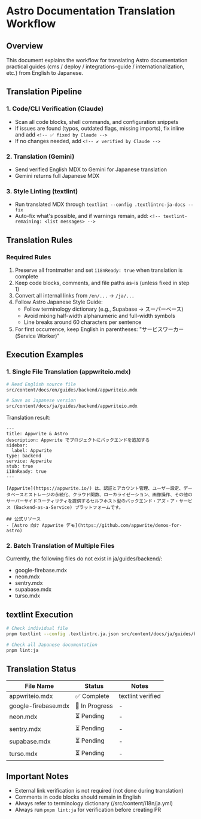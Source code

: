 # Astro Documentation Translation Workflow

## Overview
This document explains the workflow for translating Astro documentation practical guides (cms / deploy / integrations-guide / internationalization, etc.) from English to Japanese.

## Translation Pipeline

### 1. Code/CLI Verification (Claude)
- Scan all code blocks, shell commands, and configuration snippets
- If issues are found (typos, outdated flags, missing imports), fix inline and add `<!-- ✅ fixed by Claude -->`
- If no changes needed, add `<!-- ✔ verified by Claude -->`

### 2. Translation (Gemini)
- Send verified English MDX to Gemini for Japanese translation
- Gemini returns full Japanese MDX

### 3. Style Linting (textlint)
- Run translated MDX through `textlint --config .textlintrc-ja-docs --fix`
- Auto-fix what's possible, and if warnings remain, add:
  `<!-- textlint-remaining: <list messages> -->`

## Translation Rules

### Required Rules
1. Preserve all frontmatter and set `i18nReady: true` when translation is complete
2. Keep code blocks, comments, and file paths as-is (unless fixed in step 1)
3. Convert all internal links from `/en/...` → `/ja/...`
4. Follow Astro Japanese Style Guide:
   - Follow terminology dictionary (e.g., Supabase → スーパーベース)
   - Avoid mixing half-width alphanumeric and full-width symbols
   - Line breaks around 60 characters per sentence
5. For first occurrence, keep English in parentheses: "サービスワーカー (Service Worker)"

## Execution Examples

### 1. Single File Translation (appwriteio.mdx)

```bash
# Read English source file
src/content/docs/en/guides/backend/appwriteio.mdx

# Save as Japanese version
src/content/docs/ja/guides/backend/appwriteio.mdx
```

Translation result:
```mdx
---
title: Appwrite & Astro
description: Appwrite でプロジェクトにバックエンドを追加する
sidebar:
  label: Appwrite
type: backend
service: Appwrite
stub: true
i18nReady: true
---

[Appwrite](https://appwrite.io/) は、認証とアカウント管理、ユーザー設定、データベースとストレージの永続化、クラウド関数、ローカライゼーション、画像操作、その他のサーバーサイドユーティリティを提供するセルフホスト型のバックエンド・アズ・ア・サービス (Backend-as-a-Service) プラットフォームです。

## 公式リソース
- [Astro 向け Appwrite デモ](https://github.com/appwrite/demos-for-astro)
```

### 2. Batch Translation of Multiple Files

Currently, the following files do not exist in ja/guides/backend/:
- google-firebase.mdx
- neon.mdx
- sentry.mdx
- supabase.mdx
- turso.mdx

## textlint Execution

```bash
# Check individual file
pnpm textlint --config .textlintrc.ja.json src/content/docs/ja/guides/backend/appwriteio.mdx

# Check all Japanese documentation
pnpm lint:ja
```

## Translation Status

| File Name | Status | Notes |
|-----------|--------|-------|
| appwriteio.mdx | ✅ Complete | textlint verified |
| google-firebase.mdx | 🔄 In Progress | - |
| neon.mdx | ⏳ Pending | - |
| sentry.mdx | ⏳ Pending | - |
| supabase.mdx | ⏳ Pending | - |
| turso.mdx | ⏳ Pending | - |

## Important Notes

- External link verification is not required (not done during translation)
- Comments in code blocks should remain in English
- Always refer to terminology dictionary (/src/content/i18n/ja.yml)
- Always run `pnpm lint:ja` for verification before creating PR
